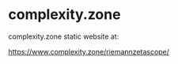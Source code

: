 # complexity.zone

complexity.zone static website at:

https://www.complexity.zone/riemannzetascope/

